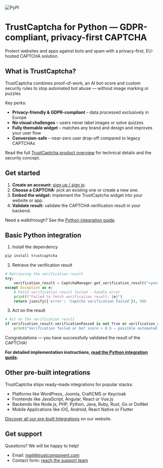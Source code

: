 ![PyPI](https://img.shields.io/pypi/v/trustcaptcha)

# TrustCaptcha for Python — GDPR-compliant, privacy-first CAPTCHA

Protect websites and apps against bots and spam with a privacy-first, EU-hosted CAPTCHA solution.


## What is TrustCaptcha?

TrustCaptcha combines proof-of-work, an AI bot-score and custom security rules to stop automated bot abuse — without image marking or puzzles

Key perks:
- **Privacy-friendly & GDPR-compliant** – data processed exclusively in Europe
- **No visual challenges** – users never label images or solve quizzes
- **Fully themable widget** – matches any brand and design and improves your user flow
- **Conversion-safe** – near-zero user drop-off compared to legacy CAPTCHAs

Read the full [TrustCaptcha product overview](https://www.trustcomponent.com/en/products/captcha) for technical details and the security concept.


## Get started

1. **Create an account:** [sign up / sign in](https://id.trustcomponent.com/en/signup).
2. **Choose a CAPTCHA:** pick an existing one or create a new one.
3. **Embed the widget:** implement the TrustCaptcha widget into your website or app.
4. **Validate result:** validate the CAPTCHA verification result in your backend.

Need a walkthrough? See the [Python integration guide](https://www.trustcomponent.com/en/products/captcha/integrations/python-captcha).


## Basic Python integration

1. Install the dependency
```bash
pip install trustcaptcha
```

2. Retrieve the verification result
```python
# Retrieving the verification result
try:
    verification_result = CaptchaManager.get_verification_result("<your_secret_key>", "<verification_token_from_your_client>")
except Exception as e:
    # Fetch verification result failed - handle error
    print(f"Failed to fetch verification result: {e}")
    return jsonify({'error': 'Captcha verification failed'}), 500

```

3. Act on the result
```python
# Act on the verification result
if verification_result.verificationPassed is not True or verification_result.score > 0.5:
    print("Verification failed or bot score > 0.5 – possible automated request.")

```

Congratulations — you have successfully validated the result of the CAPTCHA!

**For detailed implementation instructions, [read the Python integration guide](https://www.trustcomponent.com/en/products/captcha/integrations/python-captcha).**


## Other pre-built integrations

TrustCaptcha ships ready-made integrations for popular stacks:
- Platforms like WordPress, Joomla, CraftCMS or Keycloak
- Frontends like JavaScript, Angular, React or Vue.js
- Backends like Node.js, PHP, Python, Java, Ruby, Rust, Go or DotNet
- Mobile Applications like iOS, Android, React Native or Flutter

[Discover all our pre-built Integrations](https://www.trustcomponent.com/en/products/captcha/integrations) on our website.


## Get support

Questions? We will be happy to help!
- Email: [mail@trustcomponent.com](mailto:mail@trustcomponent.com)
- Contact form: [reach the support team](https://www.trustcomponent.com/en/contact-us)
